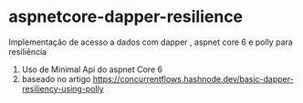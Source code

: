 # aspnetcore-dapper-resilience
Implementação de acesso a dados com dapper , aspnet core 6 e polly para resiliência

1. Uso de Minimal Api do aspnet Core 6
2. baseado no artigo https://concurrentflows.hashnode.dev/basic-dapper-resiliency-using-polly


